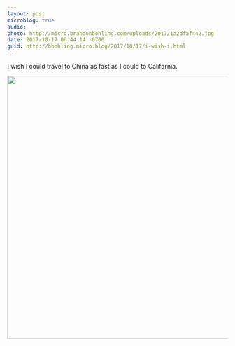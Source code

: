 ```yaml
---
layout: post
microblog: true
audio: 
photo: http://micro.brandonbohling.com/uploads/2017/1a2dfaf442.jpg
date: 2017-10-17 06:44:14 -0700
guid: http://bbohling.micro.blog/2017/10/17/i-wish-i.html
---
```

I wish I could travel to China as fast as I could to California.

<img src="http://micro.brandonbohling.com/uploads/2017/1a2dfaf442.jpg" width="600" height="600" />
